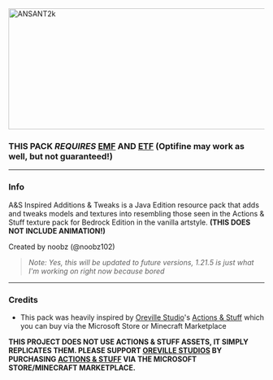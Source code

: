 <img width="2048" height="238" alt="ANSANT2k" src="https://github.com/user-attachments/assets/4cc83e53-40bd-46cc-9ca0-b566c58e1a7e" />

### THIS PACK *REQUIRES* [EMF](https://modrinth.com/mod/entity-model-features "EMF") AND [ETF](https://modrinth.com/mod/entitytexturefeatures "ETF") (Optifine may work as well, but not guaranteed!)
------------

### Info

A&S Inspired Additions & Tweaks is a Java Edition resource pack that adds and tweaks models and textures into resembling those seen in the Actions & Stuff texture pack for Bedrock Edition in the vanilla artstyle. **(THIS DOES NOT INCLUDE ANIMATION!)**

Created by noobz (@noobz102)

> *Note: Yes, this will be updated to future versions, 1.21.5 is just what I'm working on right now because bored*

------------

###  Credits
- This pack was heavily inspired by [Oreville Studio](https://orevillestudios.com/)'s [Actions & Stuff](https://www.minecraft.net/en-us/marketplace/pdp/oreville-studios/actions--stuff-1.4/61c7a786-d7ad-49e0-a710-817121cd9795 "ACTIONS & STUFF") which you can buy via the Microsoft Store or Minecraft Marketplace


**THIS PROJECT DOES NOT USE ACTIONS & STUFF ASSETS, IT SIMPLY REPLICATES THEM. PLEASE SUPPORT [OREVILLE STUDIOS](https://orevillestudios.com/ "OREVILLE STUDIOS") BY PURCHASING [ACTIONS & STUFF](https://www.minecraft.net/en-us/marketplace/pdp/oreville-studios/actions--stuff-1.4/61c7a786-d7ad-49e0-a710-817121cd9795 "ACTIONS & STUFF") VIA THE MICROSOFT STORE/MINECRAFT MARKETPLACE.**
